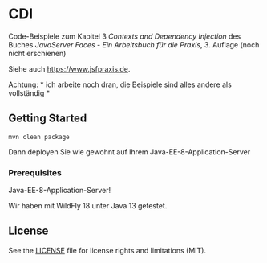 # CDI

Code-Beispiele zum Kapitel 3 *Contexts and Dependency Injection* des Buches 
*JavaServer Faces - Ein Arbeitsbuch für die Praxis*, 3. Auflage (noch nicht erschienen)

Siehe auch <https://www.jsfpraxis.de>.

Achtung: * ich arbeite noch dran, die Beispiele sind alles andere als vollständig *

## Getting Started
```
mvn clean package
```
Dann deployen Sie wie gewohnt auf Ihrem Java-EE-8-Application-Server


### Prerequisites

Java-EE-8-Application-Server!

Wir haben mit WildFly 18 unter Java 13 getestet. 



## License

See the [LICENSE](LICENSE.txt) file for license rights and limitations (MIT).
